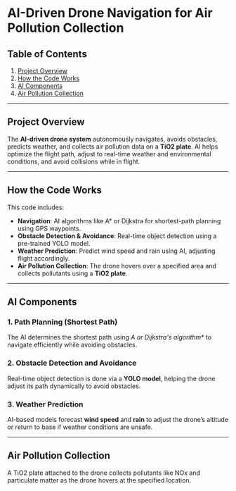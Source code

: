 # AI-Driven Drone Navigation for Air Pollution Collection

## Table of Contents
1. [Project Overview](#project-overview)
2. [How the Code Works](#how-the-code-works)
3. [AI Components](#ai-components)
4. [Air Pollution Collection](#air-pollution-collection)


---

## Project Overview
The **AI-driven drone system** autonomously navigates, avoids obstacles, predicts weather, and collects air pollution data on a **TiO2 plate**. AI helps optimize the flight path, adjust to real-time weather and environmental conditions, and avoid collisions while in flight.

---

## How the Code Works
This code includes:
- **Navigation**: AI algorithms like A* or Dijkstra for shortest-path planning using GPS waypoints.
- **Obstacle Detection & Avoidance**: Real-time object detection using a pre-trained YOLO model.
- **Weather Prediction**: Predict wind speed and rain using AI, adjusting flight accordingly.
- **Air Pollution Collection**: The drone hovers over a specified area and collects pollutants using a **TiO2 plate**.

---

## AI Components

### 1. Path Planning (Shortest Path)
The AI determines the shortest path using **A* or Dijkstra's algorithm** to navigate efficiently while avoiding obstacles.

### 2. Obstacle Detection and Avoidance
Real-time object detection is done via a **YOLO model**, helping the drone adjust its path dynamically to avoid obstacles.

### 3. Weather Prediction
AI-based models forecast **wind speed** and **rain** to adjust the drone’s altitude or return to base if weather conditions are unsafe.

---

## Air Pollution Collection

A TiO2 plate attached to the drone collects pollutants like NOx and particulate matter as the drone hovers at the specified location.